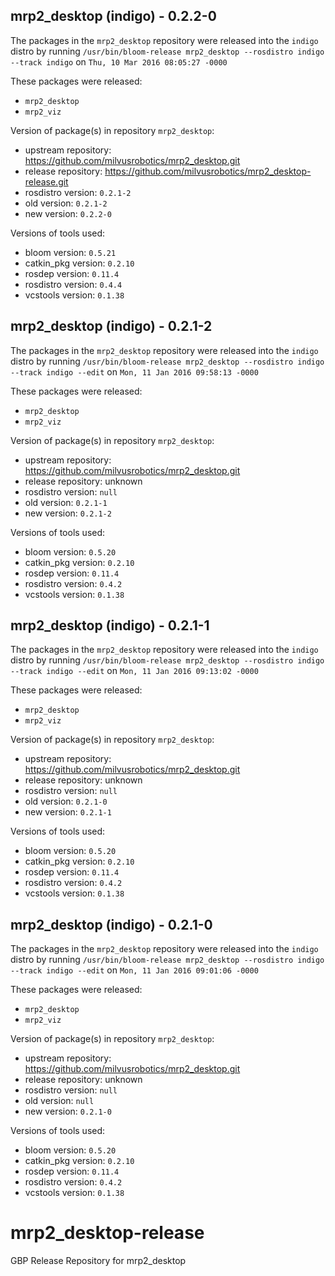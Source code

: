 ## mrp2_desktop (indigo) - 0.2.2-0

The packages in the `mrp2_desktop` repository were released into the `indigo` distro by running `/usr/bin/bloom-release mrp2_desktop --rosdistro indigo --track indigo` on `Thu, 10 Mar 2016 08:05:27 -0000`

These packages were released:
- `mrp2_desktop`
- `mrp2_viz`

Version of package(s) in repository `mrp2_desktop`:

- upstream repository: https://github.com/milvusrobotics/mrp2_desktop.git
- release repository: https://github.com/milvusrobotics/mrp2_desktop-release.git
- rosdistro version: `0.2.1-2`
- old version: `0.2.1-2`
- new version: `0.2.2-0`

Versions of tools used:

- bloom version: `0.5.21`
- catkin_pkg version: `0.2.10`
- rosdep version: `0.11.4`
- rosdistro version: `0.4.4`
- vcstools version: `0.1.38`


## mrp2_desktop (indigo) - 0.2.1-2

The packages in the `mrp2_desktop` repository were released into the `indigo` distro by running `/usr/bin/bloom-release mrp2_desktop --rosdistro indigo --track indigo --edit` on `Mon, 11 Jan 2016 09:58:13 -0000`

These packages were released:
- `mrp2_desktop`
- `mrp2_viz`

Version of package(s) in repository `mrp2_desktop`:
- upstream repository: https://github.com/milvusrobotics/mrp2_desktop.git
- release repository: unknown
- rosdistro version: `null`
- old version: `0.2.1-1`
- new version: `0.2.1-2`

Versions of tools used:
- bloom version: `0.5.20`
- catkin_pkg version: `0.2.10`
- rosdep version: `0.11.4`
- rosdistro version: `0.4.2`
- vcstools version: `0.1.38`


## mrp2_desktop (indigo) - 0.2.1-1

The packages in the `mrp2_desktop` repository were released into the `indigo` distro by running `/usr/bin/bloom-release mrp2_desktop --rosdistro indigo --track indigo --edit` on `Mon, 11 Jan 2016 09:13:02 -0000`

These packages were released:
- `mrp2_desktop`
- `mrp2_viz`

Version of package(s) in repository `mrp2_desktop`:
- upstream repository: https://github.com/milvusrobotics/mrp2_desktop.git
- release repository: unknown
- rosdistro version: `null`
- old version: `0.2.1-0`
- new version: `0.2.1-1`

Versions of tools used:
- bloom version: `0.5.20`
- catkin_pkg version: `0.2.10`
- rosdep version: `0.11.4`
- rosdistro version: `0.4.2`
- vcstools version: `0.1.38`


## mrp2_desktop (indigo) - 0.2.1-0

The packages in the `mrp2_desktop` repository were released into the `indigo` distro by running `/usr/bin/bloom-release mrp2_desktop --rosdistro indigo --track indigo --edit` on `Mon, 11 Jan 2016 09:01:06 -0000`

These packages were released:
- `mrp2_desktop`
- `mrp2_viz`

Version of package(s) in repository `mrp2_desktop`:
- upstream repository: https://github.com/milvusrobotics/mrp2_desktop.git
- release repository: unknown
- rosdistro version: `null`
- old version: `null`
- new version: `0.2.1-0`

Versions of tools used:
- bloom version: `0.5.20`
- catkin_pkg version: `0.2.10`
- rosdep version: `0.11.4`
- rosdistro version: `0.4.2`
- vcstools version: `0.1.38`


# mrp2_desktop-release
GBP Release Repository for mrp2_desktop
